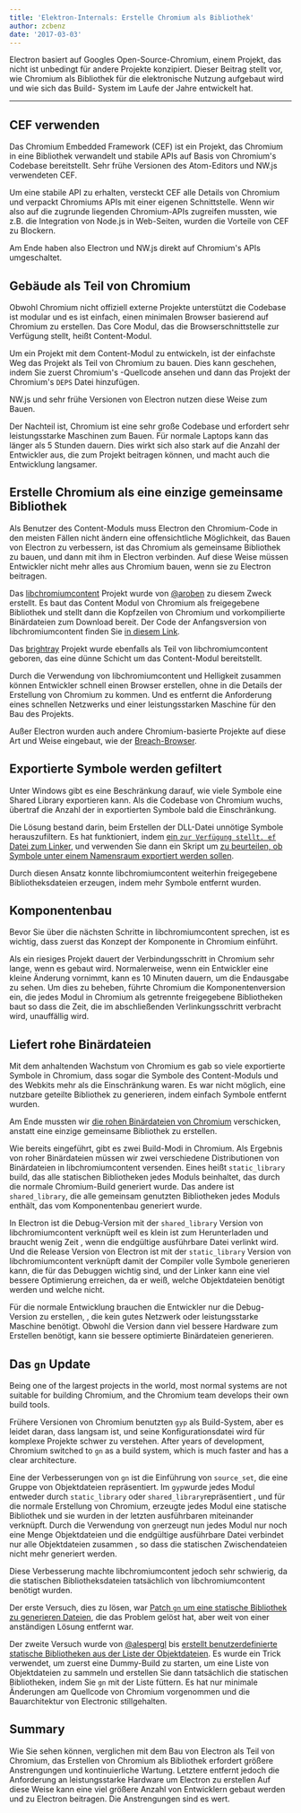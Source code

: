 ```yaml
---
title: 'Elektron-Internals: Erstelle Chromium als Bibliothek'
author: zcbenz
date: '2017-03-03'
---
```


Electron basiert auf Googles Open-Source-Chromium, einem Projekt, das nicht ist unbedingt für andere Projekte konzipiert. Dieser Beitrag stellt vor, wie Chromium als Bibliothek für die elektronische Nutzung aufgebaut wird und wie sich das Build- System im Laufe der Jahre entwickelt hat.

---

## CEF verwenden

Das Chromium Embedded Framework (CEF) ist ein Projekt, das Chromium in eine Bibliothek verwandelt und stabile APIs auf Basis von Chromium's Codebase bereitstellt. Sehr frühe Versionen des Atom-Editors und NW.js verwendeten CEF.

Um eine stabile API zu erhalten, versteckt CEF alle Details von Chromium und verpackt Chromiums APIs mit einer eigenen Schnittstelle. Wenn wir also auf die zugrunde liegenden Chromium-APIs zugreifen mussten, wie z.B. die Integration von Node.js in Web-Seiten, wurden die Vorteile von CEF zu Blockern.

Am Ende haben also Electron und NW.js direkt auf Chromium's APIs umgeschaltet.

## Gebäude als Teil von Chromium

Obwohl Chromium nicht offiziell externe Projekte unterstützt die Codebase ist modular und es ist einfach, einen minimalen Browser basierend auf Chromium zu erstellen. Das Core Modul, das die Browserschnittstelle zur Verfügung stellt, heißt Content-Modul.

Um ein Projekt mit dem Content-Modul zu entwickeln, ist der einfachste Weg das Projekt als Teil von Chromium zu bauen. Dies kann geschehen, indem Sie zuerst Chromium's -Quellcode ansehen und dann das Projekt der Chromium's `DEPS` Datei hinzufügen.

NW.js und sehr frühe Versionen von Electron nutzen diese Weise zum Bauen.

Der Nachteil ist, Chromium ist eine sehr große Codebase und erfordert sehr leistungsstarke Maschinen zum Bauen. Für normale Laptops kann das länger als 5 Stunden dauern. Dies wirkt sich also stark auf die Anzahl der Entwickler aus, die zum Projekt beitragen können, und macht auch die Entwicklung langsamer.

## Erstelle Chromium als eine einzige gemeinsame Bibliothek

Als Benutzer des Content-Moduls muss Electron den Chromium-Code in den meisten Fällen nicht ändern eine offensichtliche Möglichkeit, das Bauen von Electron zu verbessern, ist das Chromium als gemeinsame Bibliothek zu bauen, und dann mit ihm in Electron verbinden. Auf diese Weise müssen Entwickler nicht mehr alles aus Chromium bauen, wenn sie zu Electron beitragen.

Das [libchromiumcontent](https://github.com/electron/libchromiumcontent) Projekt wurde von [@aroben](https://github.com/aroben) zu diesem Zweck erstellt. Es baut das Content Modul von Chromium als freigegebene Bibliothek und stellt dann die Kopfzeilen von Chromium und vorkompilierte Binärdateien zum Download bereit. Der Code der Anfangsversion von libchromiumcontent finden Sie [in diesem Link](https://github.com/electron/libchromiumcontent/tree/873daa8c57efa053d48aa378ac296b0a1206822c).

Das [brightray](https://github.com/electron/brightray) Projekt wurde ebenfalls als Teil von libchromiumcontent geboren, das eine dünne Schicht um das Content-Modul bereitstellt.

Durch die Verwendung von libchromiumcontent und Helligkeit zusammen können Entwickler schnell einen Browser erstellen, ohne in die Details der Erstellung von Chromium zu kommen. Und es entfernt die Anforderung eines schnellen Netzwerks und einer leistungsstarken Maschine für den Bau des Projekts.

Außer Electron wurden auch andere Chromium-basierte Projekte auf diese Art und Weise eingebaut, wie der [Breach-Browser](https://www.quora.com/Is-Breach-Browser-still-in-development).

## Exportierte Symbole werden gefiltert

Unter Windows gibt es eine Beschränkung darauf, wie viele Symbole eine Shared Library exportieren kann. Als die Codebase von Chromium wuchs, übertraf die Anzahl der in exportierten Symbole bald die Einschränkung.

Die Lösung bestand darin, beim Erstellen der DLL-Datei unnötige Symbole herauszufiltern. Es hat funktioniert, indem [ein `zur Verfügung stellt. ef` Datei zum Linker](https://github.com/electron/libchromiumcontent/pull/11/commits/85ca0f60208eef2c5013a29bb4cf3d21feb5030b), und verwenden Sie dann ein Skript um [zu beurteilen, ob Symbole unter einem Namensraum exportiert werden sollen](https://github.com/electron/libchromiumcontent/pull/47/commits/d2fed090e47392254f2981a56fe4208938e538cd).

Durch diesen Ansatz konnte libchromiumcontent weiterhin freigegebene Bibliotheksdateien erzeugen, indem mehr Symbole entfernt wurden.

## Komponentenbau

Bevor Sie über die nächsten Schritte in libchromiumcontent sprechen, ist es wichtig, dass zuerst das Konzept der Komponente in Chromium einführt.

Als ein riesiges Projekt dauert der Verbindungsschritt in Chromium sehr lange, wenn es gebaut wird. Normalerweise, wenn ein Entwickler eine kleine Änderung vornimmt, kann es 10 Minuten dauern, um die Endausgabe zu sehen. Um dies zu beheben, führte Chromium die Komponentenversion ein, die jedes Modul in Chromium als getrennte freigegebene Bibliotheken baut so dass die Zeit, die im abschließenden Verlinkungsschritt verbracht wird, unauffällig wird.

## Liefert rohe Binärdateien

Mit dem anhaltenden Wachstum von Chromium es gab so viele exportierte Symbole in Chromium, dass sogar die Symbole des Content-Moduls und des Webkits mehr als die Einschränkung waren. Es war nicht möglich, eine nutzbare geteilte Bibliothek zu generieren, indem einfach Symbole entfernt wurden.

Am Ende mussten wir [die rohen Binärdateien von Chromium](https://github.com/electron/libchromiumcontent/pull/98) verschicken, anstatt eine einzige gemeinsame Bibliothek zu erstellen.

Wie bereits eingeführt, gibt es zwei Build-Modi in Chromium. Als Ergebnis von roher Binärdateien müssen wir zwei verschiedene Distributionen von Binärdateien in libchromiumcontent versenden. Eines heißt `static_library` build, das alle statischen Bibliotheken jedes Moduls beinhaltet, das durch die normale Chromium-Build generiert wurde. Das andere ist `shared_library`, die alle gemeinsam genutzten Bibliotheken jedes Moduls enthält, das vom Komponentenbau generiert wurde.

In Electron ist die Debug-Version mit der `shared_library` Version von libchromiumcontent verknüpft weil es klein ist zum Herunterladen und braucht wenig Zeit , wenn die endgültige ausführbare Datei verlinkt wird. Und die Release Version von Electron ist mit der `static_library` Version von libchromiumcontent verknüpft damit der Compiler volle Symbole generieren kann, die für das Debuggen wichtig sind, und der Linker kann eine viel bessere Optimierung erreichen, da er weiß, welche Objektdateien benötigt werden und welche nicht.

Für die normale Entwicklung brauchen die Entwickler nur die Debug-Version zu erstellen, , die kein gutes Netzwerk oder leistungsstarke Maschine benötigt. Obwohl die Version dann viel bessere Hardware zum Erstellen benötigt, kann sie bessere optimierte Binärdateien generieren.

## Das `gn` Update

Being one of the largest projects in the world, most normal systems are not suitable for building Chromium, and the Chromium team develops their own build tools.

Frühere Versionen von Chromium benutzten `gyp` als Build-System, aber es leidet daran, dass langsam ist, und seine Konfigurationsdatei wird für komplexe Projekte schwer zu verstehen. After years of development, Chromium switched to `gn` as a build system, which is much faster and has a clear architecture.

Eine der Verbesserungen von `gn` ist die Einführung von `source_set`, die eine Gruppe von Objektdateien repräsentiert. Im `gyp`wurde jedes Modul entweder durch `static_library` oder `shared_library`repräsentiert , und für die normale Erstellung von Chromium, erzeugte jedes Modul eine statische Bibliothek und sie wurden in der letzten ausführbaren miteinander verknüpft. Durch die Verwendung von `gn`erzeugt nun jedes Modul nur noch eine Menge Objektdateien und die endgültige ausführbare Datei verbindet nur alle Objektdateien zusammen , so dass die statischen Zwischendateien nicht mehr generiert werden.

Diese Verbesserung machte libchromiumcontent jedoch sehr schwierig, da die statischen Bibliotheksdateien tatsächlich von libchromiumcontent benötigt wurden.

Der erste Versuch, dies zu lösen, war [Patch `gn` um eine statische Bibliothek zu generieren Dateien](https://github.com/electron/libchromiumcontent/pull/239), die das Problem gelöst hat, aber weit von einer anständigen Lösung entfernt war.

Der zweite Versuch wurde von [@alespergl](https://github.com/alespergl) bis [erstellt benutzerdefinierte statische Bibliotheken aus der Liste der Objektdateien](https://github.com/electron/libchromiumcontent/pull/249). Es wurde ein Trick verwendet, um zuerst eine Dummy-Build zu starten, um eine Liste von Objektdateien zu sammeln und erstellen Sie dann tatsächlich die statischen Bibliotheken, indem Sie `gn` mit der Liste füttern. Es hat nur minimale Änderungen am Quellcode von Chromium vorgenommen und die Bauarchitektur von Electronic stillgehalten.

## Summary

Wie Sie sehen können, verglichen mit dem Bau von Electron als Teil von Chromium, das Erstellen von Chromium als Bibliothek erfordert größere Anstrengungen und kontinuierliche Wartung. Letztere entfernt jedoch die Anforderung an leistungsstarke Hardware um Electron zu erstellen Auf diese Weise kann eine viel größere Anzahl von Entwicklern gebaut werden und zu Electron beitragen. Die Anstrengungen sind es wert.

